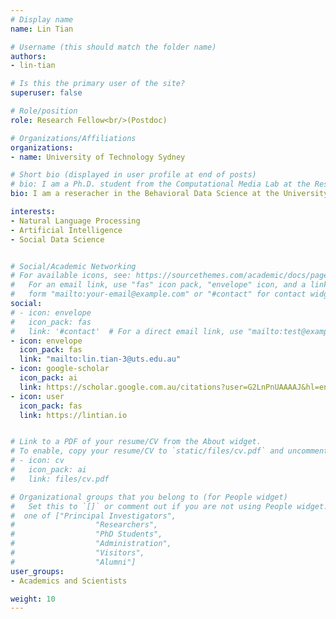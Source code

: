 ```yaml
---
# Display name
name: Lin Tian

# Username (this should match the folder name)
authors:
- lin-tian

# Is this the primary user of the site?
superuser: false

# Role/position
role: Research Fellow<br/>(Postdoc)

# Organizations/Affiliations
organizations:
- name: University of Technology Sydney

# Short bio (displayed in user profile at end of posts)
# bio: I am a Ph.D. student from the Computational Media Lab at the Research School of Computer Science of The Australian National University and affiliated with Data61, CSIRO. I am supervised by Dr Marian-Andrei Rizoiu, Prof Lexing Xie and Dr Stephen Wan. My current research focuses on modeling information diffusion in social media. Specifically, I am working on understanding the connection between epidemic models and self-exciting point processes and quantifying online diffusions with tools from the connection. 
bio: I am a reseracher in the Behavioral Data Science at the University of Technology Sydney. My current research focuses on information operations in social media.

interests:
- Natural Language Processing
- Artificial Intelligence
- Social Data Science


# Social/Academic Networking
# For available icons, see: https://sourcethemes.com/academic/docs/page-builder/#icons
#   For an email link, use "fas" icon pack, "envelope" icon, and a link in the
#   form "mailto:your-email@example.com" or "#contact" for contact widget.
social:
# - icon: envelope
#   icon_pack: fas
#   link: '#contact'  # For a direct email link, use "mailto:test@example.org".
- icon: envelope
  icon_pack: fas
  link: "mailto:lin.tian-3@uts.edu.au"
- icon: google-scholar
  icon_pack: ai
  link: https://scholar.google.com.au/citations?user=G2LnPnUAAAAJ&hl=en
- icon: user
  icon_pack: fas
  link: https://lintian.io


# Link to a PDF of your resume/CV from the About widget.
# To enable, copy your resume/CV to `static/files/cv.pdf` and uncomment the lines below.
# - icon: cv
#   icon_pack: ai
#   link: files/cv.pdf

# Organizational groups that you belong to (for People widget)
#   Set this to `[]` or comment out if you are not using People widget.
#  one of ["Principal Investigators",
#                  "Researchers",
#                  "PhD Students",
#                  "Administration",
#                  "Visitors",
#                  "Alumni"]
user_groups:
- Academics and Scientists

weight: 10
---
```

